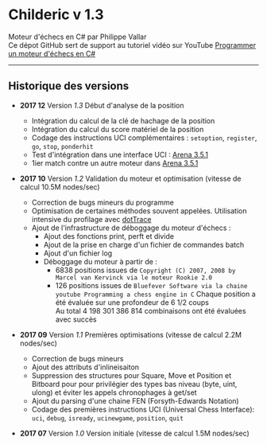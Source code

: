 # Childeric v 1.3
Moteur d'échecs en C# par Philippe Vallar  
Ce dépot GitHub sert de support au tutoriel vidéo sur YouTube [Programmer un moteur d'échecs en C#](https://www.youtube.com/feed/trending)

-----------------

## Historique des versions
* __2017 12__ Version *1.3*   Début d'analyse de la position
	* Intégration du calcul de la clé de hachage de la position
	* Intégration du calcul du score matériel de la position
	* Codage des instructions UCI complémentaires : `setoption`, `register`, `go`, `stop`, `ponderhit`
	* Test d'intégration dans une interface UCI : [Arena 3.5.1](http://www.playwitharena.com/) 
	* 1ier match contre un autre moteur dans [Arena 3.5.1](http://www.playwitharena.com/)

* __2017 10__ Version *1.2*   Validation du moteur et optimisation (vitesse de calcul 10.5M nodes/sec)
	* Correction de bugs mineurs du programme
	* Optimisation de certaines méthodes souvent appelées. Utilisation intensive du profilage avec [dotTrace](https://www.jetbrains.com/profiler/)
	* Ajout de l'infrastructure de déboggage du moteur d'échecs :
		* Ajout des fonctions print, perft et divide
		* Ajout de la prise en charge d'un fichier de commandes batch
		* Ajout d'un fichier log
		* Déboggage du moteur à partir de :
			* 6838 positions issues de `Copyright (C) 2007, 2008 by Marcel van Kervinck via le moteur Rookie 2.0`
			* 126 positions issues de `Bluefever Software via la chaine youtube Programming a chess engine in C`
			Chaque position a été évaluée sur une profondeur de 6 1/2 coups  
			Au total 4 198 301 386 814 combinaisons ont été évaluées avec succès

* __2017 09__ Version *1.1*   Premières optimisations (vitesse de calcul 2.2M nodes/sec)
	* Correction de bugs mineurs
	* Ajout des attributs d'inlineisaiton
	* Suppression des structures pour Square, Move et Position et Bitboard pour pour privilégier des types bas niveau (byte, uint, ulong) et éviter les appels chronophages à get/set
	* Ajout du parsing d'une chaine FEN (Forsyth-Edwards Notation)
	* Codage des premières instructions UCI (Universal Chess Interface): `uci`, `debug`, `isready`, `ucinewgame`, `position`, `quit`

* __2017 07__ Version *1.0*   Version initiale  (vitesse de calcul 1.5M nodes/sec)
	

